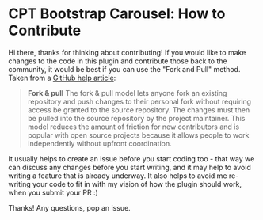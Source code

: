 # CPT Bootstrap Carousel: How to Contribute

Hi there, thanks for thinking about contributing! If you would like to make changes
to the code in this plugin and contribute those back to the community, it would
be best if you can use the "Fork and Pull" method. Taken from a
[GitHub help article](https://help.github.com/articles/using-pull-requests/):

> **Fork & pull**
> The fork & pull model lets anyone fork an existing repository and push changes
> to their personal fork without requiring access be granted to the source repository.
> The changes must then be pulled into the source repository by the project maintainer.
> This model reduces the amount of friction for new contributors and is popular with
> open source projects because it allows people to work independently without
> upfront coordination.

It usually helps to create an issue before you start coding too - that way we
can discuss any changes before you start writing, and it may help to avoid
writing a feature that is already underway. It also helps to avoid me re-writing
your code to fit in with my vision of how the plugin should work, when you submit your PR :)

Thanks! Any questions, pop an issue.